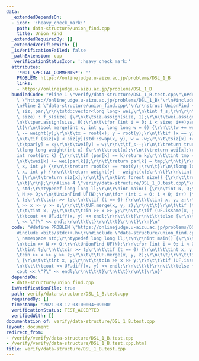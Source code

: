 ```yaml
---
data:
  _extendedDependsOn:
  - icon: ':heavy_check_mark:'
    path: data-structure/union_find.cpp
    title: Union Find
  _extendedRequiredBy: []
  _extendedVerifiedWith: []
  _isVerificationFailed: false
  _pathExtension: cpp
  _verificationStatusIcon: ':heavy_check_mark:'
  attributes:
    '*NOT_SPECIAL_COMMENTS*': ''
    PROBLEM: https://onlinejudge.u-aizu.ac.jp/problems/DSL_1_B
    links:
    - https://onlinejudge.u-aizu.ac.jp/problems/DSL_1_B
  bundledCode: "#line 1 \"verify/data-structure/DSL_1_B.test.cpp\"\n#define PROBLEM\
    \ \"https://onlinejudge.u-aizu.ac.jp/problems/DSL_1_B\"\r\n#include <bits/stdc++.h>\r\
    \n#line 2 \"data-structure/union_find.cpp\"\n\r\nstruct UnionFind {\r\n\tstd::vector<int>\
    \ siz, par;\r\n\tstd::vector<long long> wei;\r\n\tint f_s;\r\n\r\n\tUnionFind(int\
    \ size) : f_s(size) {\r\n\t\tsiz.assign(size, 1);\r\n\t\twei.assign(size, 0);\r\
    \n\t\tpar.assign(size, 0);\r\n\t\tfor (int i = 0; i < size; i++)par[i] = i;\r\n\
    \t}\r\n\tbool merge(int x, int y, long long w = 0) {\r\n\t\tw += weight(x); w\
    \ -= weight(y);\r\n\t\tx = root(x); y = root(y);\r\n\t\tif (x == y)return false;\r\
    \n\t\tif (siz[x] < siz[y])std::swap(x, y), w = -w;\r\n\t\tsiz[x] += siz[y];\r\n\
    \t\tpar[y] = x;\r\n\t\twei[y] = w;\r\n\t\tf_s--;\r\n\t\treturn true;\r\n\t}\r\n\
    \tlong long weight(int x) {\r\n\t\troot(x);\r\n\t\treturn wei[x];\r\n\t}\r\n\t\
    int root(int k) {\r\n\t\tif (par[k] == k)return k;\r\n\t\tint tmp = root(par[k]);\r\
    \n\t\twei[k] += wei[par[k]];\r\n\t\treturn par[k] = tmp;\r\n\t}\r\n\tbool issame(int\
    \ x, int y) {\r\n\t\treturn root(x) == root(y);\r\n\t}\r\n\tlong long diff(int\
    \ x, int y) {\r\n\t\treturn weight(y) - weight(x);\r\n\t}\r\n\tint size(int x)\
    \ {\r\n\t\treturn siz[x];\r\n\t}\r\n\tint forest_size() {\r\n\t\treturn f_s;\r\
    \n\t}\r\n};\r\n#line 4 \"verify/data-structure/DSL_1_B.test.cpp\"\nusing namespace\
    \ std;\r\ntypedef long long ll;\r\n\r\nint main() {\r\n\tint N, Q;\r\n\tcin >>\
    \ N >> Q;\r\n\tUnionFind UF(N);\r\n\tfor (int i = 0; i < Q; i++) {\r\n\t\tint\
    \ t;\r\n\t\tcin >> t;\r\n\t\tif (t == 0) {\r\n\t\t\tint x, y, z;\r\n\t\t\tcin\
    \ >> x >> y >> z;\r\n\t\t\tUF.merge(x, y, z);\r\n\t\t}\r\n\t\tif (t == 1) {\r\n\
    \t\t\tint x, y;\r\n\t\t\tcin >> x >> y;\r\n\t\t\tif (UF.issame(x, y)) {\r\n\t\t\
    \t\tcout << UF.diff(x, y) << endl;\r\n\t\t\t}\r\n\t\t\telse {\r\n\t\t\t\tcout\
    \ << \"?\" << endl;\r\n\t\t\t}\r\n\t\t}\r\n\t}\r\n}\n"
  code: "#define PROBLEM \"https://onlinejudge.u-aizu.ac.jp/problems/DSL_1_B\"\r\n\
    #include <bits/stdc++.h>\r\n#include \"data-structure/union_find.cpp\"\r\nusing\
    \ namespace std;\r\ntypedef long long ll;\r\n\r\nint main() {\r\n\tint N, Q;\r\
    \n\tcin >> N >> Q;\r\n\tUnionFind UF(N);\r\n\tfor (int i = 0; i < Q; i++) {\r\n\
    \t\tint t;\r\n\t\tcin >> t;\r\n\t\tif (t == 0) {\r\n\t\t\tint x, y, z;\r\n\t\t\
    \tcin >> x >> y >> z;\r\n\t\t\tUF.merge(x, y, z);\r\n\t\t}\r\n\t\tif (t == 1)\
    \ {\r\n\t\t\tint x, y;\r\n\t\t\tcin >> x >> y;\r\n\t\t\tif (UF.issame(x, y)) {\r\
    \n\t\t\t\tcout << UF.diff(x, y) << endl;\r\n\t\t\t}\r\n\t\t\telse {\r\n\t\t\t\t\
    cout << \"?\" << endl;\r\n\t\t\t}\r\n\t\t}\r\n\t}\r\n}"
  dependsOn:
  - data-structure/union_find.cpp
  isVerificationFile: true
  path: verify/data-structure/DSL_1_B.test.cpp
  requiredBy: []
  timestamp: '2021-03-12 03:00:04+09:00'
  verificationStatus: TEST_ACCEPTED
  verifiedWith: []
documentation_of: verify/data-structure/DSL_1_B.test.cpp
layout: document
redirect_from:
- /verify/verify/data-structure/DSL_1_B.test.cpp
- /verify/verify/data-structure/DSL_1_B.test.cpp.html
title: verify/data-structure/DSL_1_B.test.cpp
---
```

